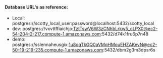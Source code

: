 #### Database URL's as reference:

* Local: postgres://scotty_local_user:password@localhost:5432/scotty_local
* dev: postgres://vxvttffiaichjp:TztTswV6W3zCNhbLrkw5_cLPX0@ec2-54-204-2-217.compute-1.amazonaws.com:5432/d74k1fru6p7n48
* demo: postgres://sslennaheusgix:1u8oqTkGQ0aVMqHMouEHZAKevN@ec2-50-19-219-235.compute-1.amazonaws.com:5432/dbm2g3m3dpsr6s